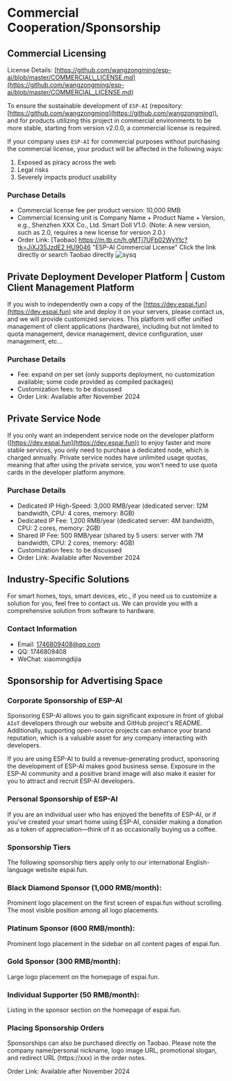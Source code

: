 # Commercial Cooperation/Sponsorship

## Commercial Licensing

License Details: [https://github.com/wangzongming/esp-ai/blob/master/COMMERCIAL\_LICENSE.md](https://github.com/wangzongming/esp-ai/blob/master/COMMERCIAL_LICENSE.md)

To ensure the sustainable development of `ESP-AI` (repository: [https://github.com/wangzongming](https://github.com/wangzongming)), and for products utilizing this project in commercial environments to be more stable, starting from version v2.0.0, a commercial license is required.

If your company uses `ESP-AI` for commercial purposes without purchasing the commercial license, your product will be affected in the following ways:
1. Exposed as piracy across the web
2. Legal risks
3. Severely impacts product usability

### Purchase Details
- Commercial license fee per product version: 10,000 RMB
- Commercial licensing unit is Company Name + Product Name + Version, e.g., Shenzhen XXX Co., Ltd. Smart Doll V1.0. (Note: A new version, such as 2.0, requires a new license for version 2.0.)
- Order Link: [Taobao] [https://m.tb.cn/h.gMTj7UFb02WyYtc?tk=JjXJ35JzdE2 HU9046](https://m.tb.cn/h.gMTj7UFb02WyYtc?tk=JjXJ35JzdE2%20HU9046) "ESP-AI Commercial License"
Click the link directly or search Taobao directly
![sysq](/images/sysq.jpg)

## Private Deployment Developer Platform | Custom Client Management Platform

If you wish to independently own a copy of the [https://dev.espai.fun](https://dev.espai.fun) site and deploy it on your servers, please contact us, and we will provide customized services.
This platform will offer unified management of client applications (hardware), including but not limited to quota management, device management, device configuration, user management, etc...

### Purchase Details
- Fee: expand on per set (only supports deployment, no customization available; some code provided as compiled packages)
- Customization fees: to be discussed
- Order Link: Available after November 2024

## Private Service Node

If you only want an independent service node on the developer platform ([https://dev.espai.fun](https://dev.espai.fun)) to enjoy faster and more stable services, you only need to purchase a dedicated node, which is charged annually.
Private service nodes have unlimited usage quotas, meaning that after using the private service, you won't need to use quota cards in the developer platform anymore.

### Purchase Details
- Dedicated IP High-Speed: 3,000 RMB/year (dedicated server: 12M bandwidth, CPU: 4 cores, memory: 8GB)
- Dedicated IP Fee: 1,200 RMB/year (dedicated server: 4M bandwidth, CPU: 2 cores, memory: 2GB)
- Shared IP Fee: 500 RMB/year (shared by 5 users: server with 7M bandwidth, CPU: 2 cores, memory: 4GB)
- Customization fees: to be discussed
- Order Link: Available after November 2024

## Industry-Specific Solutions

For smart homes, toys, smart devices, etc., if you need us to customize a solution for you, feel free to contact us.
We can provide you with a comprehensive solution from software to hardware.

### Contact Information
- Email: 1746809408@qq.com
- QQ: 1746809408
- WeChat: xiaomingdijia

## Sponsorship for Advertising Space

### Corporate Sponsorship of ESP-AI
Sponsoring ESP-AI allows you to gain significant exposure in front of global `AIoT` developers through our website and GitHub project's README. Additionally, supporting open-source projects can enhance your brand reputation, which is a valuable asset for any company interacting with developers.

If you are using ESP-AI to build a revenue-generating product, sponsoring the development of ESP-AI makes good business sense. Exposure in the ESP-AI community and a positive brand image will also make it easier for you to attract and recruit ESP-AI developers.

### Personal Sponsorship of ESP-AI
If you are an individual user who has enjoyed the benefits of ESP-AI, or if you've created your smart home using ESP-AI, consider making a donation as a token of appreciation—think of it as occasionally buying us a coffee.

### Sponsorship Tiers
The following sponsorship tiers apply only to our international English-language website espai.fun.

### Black Diamond Sponsor (1,000 RMB/month):
Prominent logo placement on the first screen of espai.fun without scrolling.
The most visible position among all logo placements.
### Platinum Sponsor (600 RMB/month):
Prominent logo placement in the sidebar on all content pages of espai.fun.
### Gold Sponsor (300 RMB/month):
Large logo placement on the homepage of espai.fun.
### Individual Supporter (50 RMB/month):
Listing in the sponsor section on the homepage of espai.fun.

### Placing Sponsorship Orders
Sponsorships can also be purchased directly on Taobao. Please note the company name/personal nickname, logo image URL, promotional slogan, and redirect URL (https://xxx) in the order notes.

Order Link: Available after November 2024